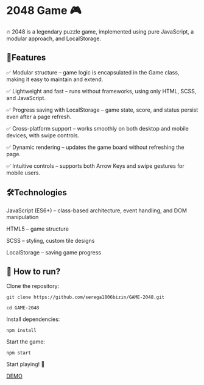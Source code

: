 # 2048 Game 🎮
🔥 2048 is a legendary puzzle game, implemented using pure JavaScript, a modular approach, and LocalStorage.

## 🚀Features
✅ Modular structure – game logic is encapsulated in the Game class, making it easy to maintain and extend.

✅ Lightweight and fast – runs without frameworks, using only HTML, SCSS, and JavaScript.

✅ Progress saving with LocalStorage – game state, score, and status persist even after a page refresh.

✅ Cross-platform support – works smoothly on both desktop and mobile devices, with swipe controls.

✅ Dynamic rendering – updates the game board without refreshing the page.

✅ Intuitive controls – supports both Arrow Keys and swipe gestures for mobile users.

## 🛠Technologies

JavaScript (ES6+) – class-based architecture, event handling, and DOM manipulation

HTML5 – game structure

SCSS – styling, custom tile designs

LocalStorage – saving game progress

## 🚀 How to run?

Clone the repository:
```
git clone https://github.com/serega1806bizin/GAME-2048.git

cd GAME-2048
```

Install dependencies:
```
npm install
```

Start the game:
```
npm start
```
Start playing! 🎉

[DEMO](https://serega1806bizin.github.io/GAME-2048/)
